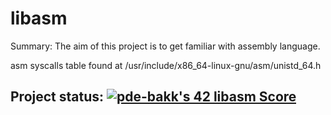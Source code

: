 # libasm
Summary:  The aim of this project is to get familiar with assembly language.

asm syscalls table found at /usr/include/x86_64-linux-gnu/asm/unistd_64.h

## Project status: [![pde-bakk's 42 libasm Score](https://badge42.vercel.app/api/v2/cl1kxvlgu002109lfx5bumh9s/project/1902308)](https://github.com/JaeSeoKim/badge42)
